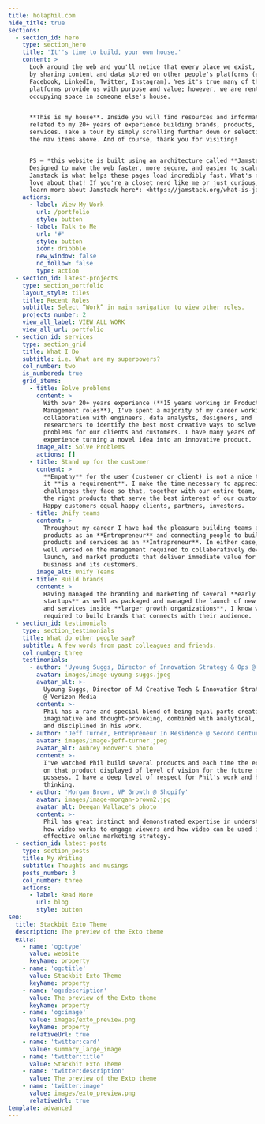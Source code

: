 ```yaml
---
title: holaphil.com
hide_title: true
sections:
  - section_id: hero
    type: section_hero
    title: 'It''s time to build, your own house.'
    content: >
      Look around the web and you'll notice that every place we exist, we do so
      by sharing content and data stored on other people's platforms (e.g.
      Facebook, LinkedIn, Twitter, Instagram). Yes it's true many of these
      platforms provide us with purpose and value; however, we are renters
      occupying space in someone else's house.


      **This is my house**. Inside you will find resources and information
      related to my 20+ years of experience building brands, products, and
      services. Take a tour by simply scrolling further down or selecting any of
      the nav items above. And of course, thank you for visiting!


      PS — *this website is built using an architecture called **Jamstack**.
      Designed to make the web faster, more secure, and easier to scale,
      Jamstack is what helps these pages load incredibly fast. What's not to
      love about that! If you're a closet nerd like me or just curious, you can
      learn more about Jamstack here*: <https://jamstack.org/what-is-jamstack/>
    actions:
      - label: View My Work
        url: /portfolio
        style: button
      - label: Talk to Me
        url: '#'
        style: button
        icon: dribbble
        new_window: false
        no_follow: false
        type: action
  - section_id: latest-projects
    type: section_portfolio
    layout_style: tiles
    title: Recent Roles
    subtitle: Select “Work” in main navigation to view other roles.
    projects_number: 2
    view_all_label: VIEW ALL WORK
    view_all_url: portfolio
  - section_id: services
    type: section_grid
    title: What I Do
    subtitle: i.e. What are my superpowers?
    col_number: two
    is_numbered: true
    grid_items:
      - title: Solve problems
        content: >
          With over 20+ years experience (**15 years working in Product
          Management roles**), I've spent a majority of my career working in
          collaboration with engineers, data analysts, designers, and
          researchers to identify the best most creative ways to solve complex
          problems for our clients and customers. I have many years of
          experience turning a novel idea into an innovative product.
        image_alt: Solve Problems
        actions: []
      - title: Stand up for the customer
        content: >
          **Empathy** for the user (customer or client) is not a nice to have,
          it **is a requirement**. I make the time necessary to appreciate the
          challenges they face so that, together with our entire team, we build
          the right products that serve the best interest of our customers.
          Happy customers equal happy clients, partners, investors.
      - title: Unify teams
        content: >
          Throughout my career I have had the pleasure building teams and
          products as an **Entrepreneur** and connecting people to build new
          products and services as an **Intrapreneur**. In either case, I am
          well versed on the management required to collaboratively develop,
          launch, and market products that deliver immediate value for both a
          business and its customers.
        image_alt: Unify Teams
      - title: Build brands
        content: >
          Having managed the branding and marketing of several **early stage
          startups** as well as packaged and managed the launch of new products
          and services inside **larger growth organizations**, I know what is
          required to build brands that connects with their audience.
  - section_id: testimonials
    type: section_testimonials
    title: What do other people say?
    subtitle: A few words from past colleagues and friends.
    col_number: three
    testimonials:
      - author: 'Uyoung Suggs, Director of Innovation Strategy & Ops @ Verizon Media'
        avatar: images/image-uyoung-suggs.jpeg
        avatar_alt: >-
          Uyoung Suggs, Director of Ad Creative Tech & Innovation Strategy & Ops
          @ Verizon Media
        content: >-
          Phil has a rare and special blend of being equal parts creative,
          imaginative and thought-provoking, combined with analytical, organized
          and disciplined in his work.
      - author: 'Jeff Turner, Entrepreneur In Residence @ Second Century Ventures'
        avatar: images/image-jeff-turner.jpeg
        avatar_alt: Aubrey Hoover's photo
        content: >-
          I've watched Phil build several products and each time the execution
          on that product displayed of level of vision for the future few people
          possess. I have a deep level of respect for Phil's work and his
          thinking.
      - author: 'Morgan Brown, VP Growth @ Shopify'
        avatar: images/image-morgan-brown2.jpg
        avatar_alt: Deegan Wallace's photo
        content: >-
          Phil has great instinct and demonstrated expertise in understanding
          how video works to engage viewers and how video can be used in an
          effective online marketing strategy.
  - section_id: latest-posts
    type: section_posts
    title: My Writing
    subtitle: Thoughts and musings
    posts_number: 3
    col_number: three
    actions:
      - label: Read More
        url: blog
        style: button
seo:
  title: Stackbit Exto Theme
  description: The preview of the Exto theme
  extra:
    - name: 'og:type'
      value: website
      keyName: property
    - name: 'og:title'
      value: Stackbit Exto Theme
      keyName: property
    - name: 'og:description'
      value: The preview of the Exto theme
      keyName: property
    - name: 'og:image'
      value: images/exto_preview.png
      keyName: property
      relativeUrl: true
    - name: 'twitter:card'
      value: summary_large_image
    - name: 'twitter:title'
      value: Stackbit Exto Theme
    - name: 'twitter:description'
      value: The preview of the Exto theme
    - name: 'twitter:image'
      value: images/exto_preview.png
      relativeUrl: true
template: advanced
---
```

